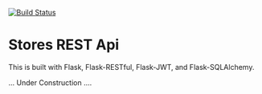 [![Build Status](https://travis-ci.com/JDugonjic/test-repository.svg?branch=master)](https://travis-ci.com/JDugonjic/test-repository)
# Stores REST Api

This is built with Flask, Flask-RESTful, Flask-JWT, and Flask-SQLAlchemy.

... Under Construction ....
